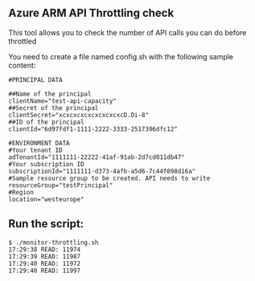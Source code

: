 ## Azure ARM API Throttling check

This tool allows you to check the number of API calls you can do before throttled

You need to create a file named config.sh with the following sample content:
```
#PRINCIPAL DATA

##Name of the principal
clientName="test-api-capacity"
##Secret of the principal
clientSecret="xcxcxcxcxcxcxcxcxcD.Di-8"
##ID of the principal
clientId="6d97fdf1-1111-2222-3333-2517396dfc12"

#ENVIRONMENT DATA
#Your tenant ID
adTenantId="1111111-22222-41af-91ab-2d7cd011db47"
#Your subscription ID
subscriptionId="1111111-d373-4afb-a5d6-7c44f098d16a"
#Sample resource group to be created. API needs to write
resourceGroup="testPrincipal"
#Region
location="westeurope"
```
## Run the script:

```
$ ./monitor-throttling.sh
17:29:38 READ: 11974
17:29:39 READ: 11987
17:29:40 READ: 11972
17:29:40 READ: 11997

```
